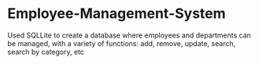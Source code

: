# Employee-Management-System
Used SQLLite to create a database where employees and departments can be managed, with a variety of functions: add, remove, update, search, search by category, etc 
